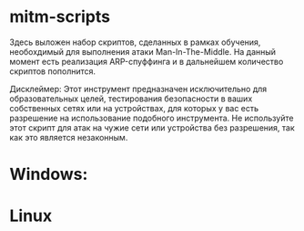 # mitm-scripts
Здесь выложен набор скриптов, сделанных в рамках обучения, необохдимый для выполнения атаки Man-In-The-Middle. На данный момент есть реализация ARP-спуффинга и в дальнейшем количество скриптов пополнится. 

Дисклеймер: Этот инструмент предназначен исключительно для образовательных целей, тестирования безопасности в ваших собственных сетях или на устройствах, для которых у вас есть разрешение на использование подобного инструмента. Не используйте этот скрипт для атак на чужие сети или устройства без разрешения, так как это является незаконным. 

# Windows:

# Linux
